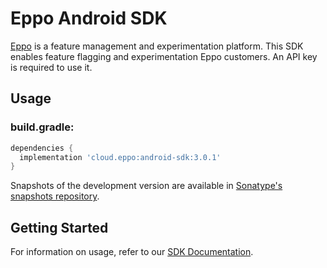 # Eppo Android SDK

[Eppo](https://geteppo.com) is a feature management and experimentation platform. This SDK enables
feature flagging and experimentation Eppo customers. An API key is required to use it.

## Usage

### build.gradle:

```groovy
dependencies {
  implementation 'cloud.eppo:android-sdk:3.0.1'
}
```
Snapshots of the development version are available in [Sonatype's snapshots repository](https://s01.oss.sonatype.org/content/repositories/snapshots/).

## Getting Started
For information on usage, refer to our [SDK Documentation](https://docs.geteppo.com/sdks/client-sdks/android/).
